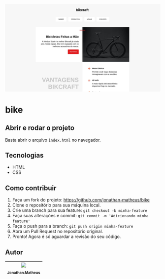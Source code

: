 !['bike'](/img/bike.jpg)

# bike

## Abrir e rodar o projeto

Basta abrir o arquivo `index.html` no navegador.

## Tecnologias

- HTML
- CSS

## Como contribuir

1. Faça um fork do projeto: https://github.com/jonathan-matheus/bike
2. Clone o repositório para sua máquina local.
3. Crie uma branch para sua feature: `git checkout -b minha-feature`
4. Faça suas alterações e commit: `git commit -m 'Adicionando minha feature'`
5. Faça o push para a branch: `git push origin minha-feature`
6. Abra um Pull Request no repositório original.
7. Pronto! Agora é só aguardar a revisão do seu código.

## Autor

| [<img src="https://avatars.githubusercontent.com/u/109118732?s=96&v=4" width=115><br><sub>Jonathan Matheus</sub>](https://github.com/jonathan-matheus)
| :---: |
